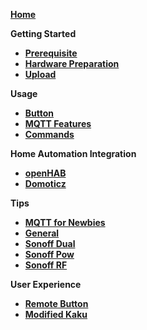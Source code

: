 [**Home**]() 

**Getting Started**
- [**Prerequisite**](Prerequisite)
- [**Hardware Preparation**](Hardware-Preparation)
- [**Upload**](Upload)

**Usage**
- [**Button**](Button-usage)
- [**MQTT Features**](MQTT-Features)
- [**Commands**](Commands)

**Home Automation Integration**
- [**openHAB**](openHAB)
- [**Domoticz**](Domoticz)

**Tips**
- [**MQTT for Newbies**](MQTT-for-Newbies)
- [**General**](Tips)
- [**Sonoff Dual**](Sonoff-Dual)
- [**Sonoff Pow**](Sonoff-Pow)
- [**Sonoff RF**](Sonoff-RF)

**User Experience**
- [**Remote Button**](Control-a-Sonoff-using-a-remote-button)
- [**Modified Kaku**](Modify-KaKu-to-WKaKu-Power-Socket)
